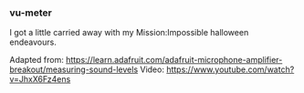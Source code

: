 ### vu-meter ###

I got a little carried away with my Mission:Impossible halloween endeavours.

Adapted from: https://learn.adafruit.com/adafruit-microphone-amplifier-breakout/measuring-sound-levels
Video: https://www.youtube.com/watch?v=JhxX6Fz4ens
